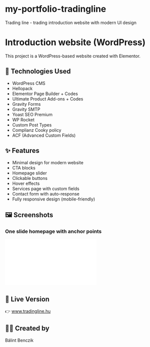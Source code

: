 # my-portfolio-tradingline
Trading line - trading introduction website with modern UI design

# Introduction website (WordPress)

This project is a WordPress-based website created with Elementor.

## 🔧 Technologies Used

- WordPress CMS
- Hellopack
- Elementor Page Builder + Codes
- Ultimate Product Add-ons + Codes
- Gravity Forms
- Gravity SMTP
- Yoast SEO Premium
- WP Rocket
- Custom Post Types
- Complianz Cooky policy
- ACF (Advanced Custom Fields)

## ✨ Features

- Minimal design for modern website
- CTA blocks
- Homepage slider
- Clickable buttons
- Hover effects  
- Services page with custom fields
- Contact form with auto-response  
- Fully responsive design (mobile-friendly)

## 🖼️ Screenshots

### One slide homepage with anchor points

![Homepage screenshot](screenshots/trading_homepage.pdf)

## 🔗 Live Version

👉 www.tradingline.hu

## 👩‍💻 Created by

Bálint Benczik
